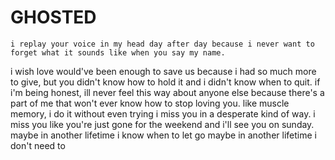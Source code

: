 # GHOSTED
    i replay your voice in my head day after day because i never want to forget what it sounds like when you say my name.
i wish love would've been enough to save us because i had so much more to give, but you didn't know how to hold it and i didn't know when to quit.
if i'm being honest, ill never feel this way about anyone else because there's a part of me that won't ever know how to stop loving you. like muscle memory, i do it without even trying
i miss you in a desperate kind of way. i miss you like you're just gone for the weekend and i'll see you on sunday.
maybe in another lifetime i know when to let go
maybe in another lifetime i don't need to

